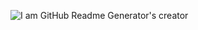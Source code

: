 ![I am GitHub Readme Generator's creator](https://scontent.fdac24-5.fna.fbcdn.net/v/t39.30808-6/460479069_1930605967367147_3241356813869341254_n.jpg?_nc_cat=100&ccb=1-7&_nc_sid=127cfc&_nc_eui2=AeHTuRLovaCC9X8rWDerPDKQ2Wq0Y4HgjjTZarRjgeCONL6zuTGp7LKf3W5gLhRm-vvoMAEueFTrFLkCAax9OqTj&_nc_ohc=0ka53eOY2eYQ7kNvgFdTI6d&_nc_ht=scontent.fdac24-5.fna&_nc_gid=AgsjI0YiJWeYLKe-v5js0Bk&oh=00_AYBi67wJe-EWDaUApD7gG07PHN-woVdD0VS0IYoaKa4yUg&oe=66F4B25B)
